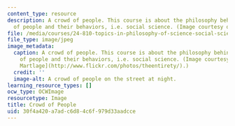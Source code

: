 ```yaml
---
content_type: resource
description: A crowd of people. This course is about the philosophy behind the study
  of people and their behaviors, i.e. social science. (Image courtesy of Aaron Martlage.)
file: /media/courses/24-810-topics-in-philosophy-of-science-social-science-fall-2006/30f4a420a7adc6d84c6f979d33aadcce_24-810f06.jpg
file_type: image/jpeg
image_metadata:
  caption: A crowd of people. This course is about the philosophy behind the study
    of people and their behaviors, i.e. social science. (Image courtesy of [Aaron
    Martlage](http://www.flickr.com/photos/theentirety/).)
  credit: ''
  image-alt: A crowd of people on the street at night.
learning_resource_types: []
ocw_type: OCWImage
resourcetype: Image
title: Crowd of People
uid: 30f4a420-a7ad-c6d8-4c6f-979d33aadcce
---
```

